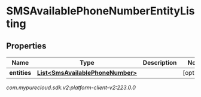 # SMSAvailablePhoneNumberEntityListing


## Properties

| Name | Type | Description | Notes |
| ------------ | ------------- | ------------- | ------------- |
| **entities** | [**List&lt;SmsAvailablePhoneNumber&gt;**](SmsAvailablePhoneNumber) |  |  [optional] |




_com.mypurecloud.sdk.v2:platform-client-v2:223.0.0_
